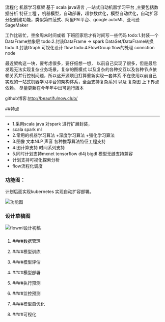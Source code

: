 流程化 机器学习框架 基于 scala java语言 ,一站式自动机器学习平台 ,主要包括数据分析 特征工程 ，机器模型，自动部署，超参数优化，模型自动优化，自动扩容分配创建功能，类似第四范式、阿里PAI平台、google autoMl、亚马逊SageMaker 

工作比较忙，空余周末时间或者 下班回家后才有时间写一些代码
todo:1.封装一个DataFrame抽象层
todo:2.封装DataFrame -> spark DataSet/DataFrame转换
todo:3.封装Graph 可视化设计 flow 
todo:4.FlowGroup flow的处理 connction node


最近架构这一块，要考虑很多，要仔细想一想，
以前自己实现了很多，但是最后发现无法实现复杂业务场景，复杂的图模式
以及复杂的各种交互以及各种节点依赖关系并行控制问题，所以这开源项目打算重新实现一套体系
不在使用以前自己实现的一站式机器学习平台的架构体系，全面支持复杂系列 以及 复杂图 上下界点依赖。
尽量更新在今年年中出可运行版本



github博客:http://beautifulnow.club/


##特点

-----------------------------------------------------------------------------------------------------------------------------------------------------------------

* 1.采用scala java 对spark 进行扩展封装， 
* scala spark ml
* 2.常用的机器学习算法 +深度学习算法 +强化学习算法
* 3.图像 文本NLP 声音 各种推荐算法特征工程支持
* 4.图计算支持 时间系列支持
* 5.同时计划支持mxnet tensorflow dl4j bigdl 模型无缝支持兼容
* 计划支持可视化探索分析
* flow流程化调度

### 功能图：
 
 计划后面实现kubernetes 实现自动扩容部署。

![功能图](https://github.com/beautifulNow1992/flowml/raw/master/images/1.png)

### 设计草稿图 
 ![flowml设计初稿](http://7xllic.com1.z0.glb.clouddn.com/2018-04-09-flowml设计初稿.png)
### 

1. ####数据管理


2. ####模型训练


3. ####模型评估


4. ####模型部署


5. ####执行预测


6. ####监控预测


7. ####模型自优化


8. ####可视化





